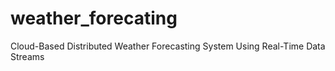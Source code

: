 # weather_forecating
Cloud-Based Distributed Weather  Forecasting System Using Real-Time Data Streams
